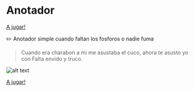 # Anotador
[A jugar!](https://anotador.com.ar/)

:pencil2:  Anotador simple cuando faltan los fosforos o nadie fuma

> Cuando era charabon a mi me asustaba el cuco, ahora te asusto yo con Falta envido y truco.

![alt text](https://i.ibb.co/vxvHw2G/Imagen-Truco.jpg)


[A jugar!](https://gc-ar.github.io/anotador/)
